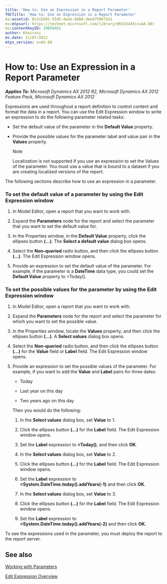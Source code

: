 ```yaml
---
title: 'How to: Use an Expression in a Report Parameter'
TOCTitle: 'How to: Use an Expression in a Report Parameter'
ms:assetid: 0c2cb581-55d5-4ade-8d68-deed759872e1
ms:mtpsurl: https://technet.microsoft.com/library/Hh533445(v=AX.60)
ms:contentKeyID: 39056461
author: Khairunj
ms.date: 11/07/2012
mtps_version: v=AX.60
---
```


# How to: Use an Expression in a Report Parameter 


_**Applies To:** Microsoft Dynamics AX 2012 R2, Microsoft Dynamics AX 2012 Feature Pack, Microsoft Dynamics AX 2012_

Expressions are used throughout a report definition to control content and format the data in a report. You can use the Edit Expression window to write an expression to do the following parameter related tasks:

  - Set the default value of the parameter in the **Default Value** property.

  - Provide the possible values for the parameter label and value pair in the **Values** property.
    

    > [!NOTE]
    > <P>Localization is not supported if you use an expression to set the Values of the parameter. You must use a value that is bound to a dataset if you are creating localized versions of the report.</P>



The following sections describe how to use an expression in a parameter.

### To set the default value of a parameter by using the Edit Expression window

1.  In Model Editor, open a report that you want to work with.

2.  Expand the **Parameters** node for the report and select the parameter that you want to set the default value for.

3.  In the Properties window, in the **Default Value** property, click the ellipses button **(…)**. The **Select a default value** dialog box opens.

4.  Select the **Non-queried** radio button, and then click the ellipses button **(…)**. The Edit Expression window opens.

5.  Provide an expression to set the default value of the parameter. For example, if the parameter is a **DateTime** data type, you could set the **Default Value** property to =Today().

### To set the possible values for the parameter by using the Edit Expression window

1.  In Model Editor, open a report that you want to work with.

2.  Expand the **Parameters** node for the report and select the parameter for which you want to set the possible value.

3.  In the Properties window, locate the **Values** property, and then click the ellipses button **(…)**. A **Select values** dialog box opens.

4.  Select the **Non-queried** radio button, and then click the ellipses button **(…)** for the **Value** field or **Label** field. The Edit Expression window opens.

5.  Provide an expression to set the possible values of the parameter. For example, if you want to add the **Value** and **Label** pairs for three dates:
    
      - Today
    
      - Last year on this day
    
      - Two years ago on this day
    
    Then you would do the following:
    
    1.  In the **Select values** dialog box, set **Value** to 1.
    
    2.  Click the ellipses button **(…)** for the **Label** field. The Edit Expression window opens.
    
    3.  Set the **Label** expression to **=Today()**, and then click **OK**.
    
    4.  In the **Select values** dialog box, set **Value** to 2.
    
    5.  Click the ellipses button **(…)** for the **Label** field. The Edit Expression window opens.
    
    6.  Set the **Label** expression to **=System.DateTime.today().addYears(-1)** and then click **OK**.
    
    7.  In the **Select values** dialog box, set **Value** to 3.
    
    8.  Click the ellipses button **(…)** for the **Label** field. The Edit Expression window opens.
    
    9.  Set the **Label** expression to **=System.DateTime.today().addYears(-2)** and then click **OK**.

To see the expressions used in the parameter, you must deploy the report to the report server.

## See also

[Working with Parameters](working-with-parameters.md)

[Edit Expression Overview](edit-expression-overview.md)

